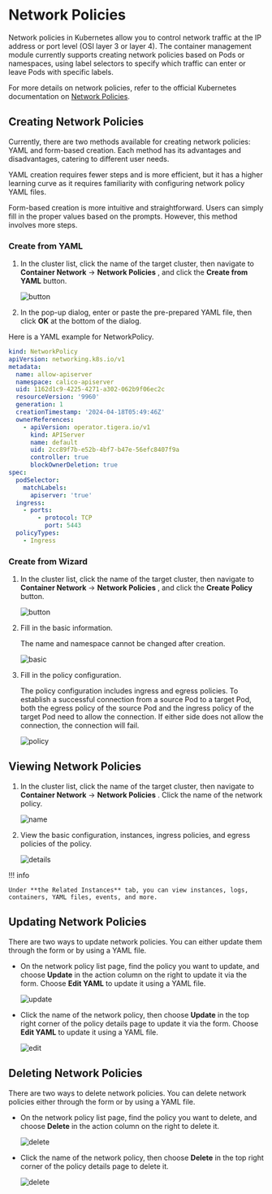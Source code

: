 # Network Policies

Network policies in Kubernetes allow you to control network traffic at the IP address or port level (OSI layer 3 or layer 4). The container management module currently supports creating network policies based on Pods or namespaces, using label selectors to specify which traffic can enter or leave Pods with specific labels.

For more details on network policies, refer to the official Kubernetes documentation on [Network Policies](https://kubernetes.io/docs/concepts/services-networking/network-policies/).

## Creating Network Policies

Currently, there are two methods available for creating network policies: YAML and form-based creation. Each method has its advantages and disadvantages, catering to different user needs.

YAML creation requires fewer steps and is more efficient, but it has a higher learning curve as it requires familiarity with configuring network policy YAML files.

Form-based creation is more intuitive and straightforward. Users can simply fill in the proper values based on the prompts. However, this method involves more steps.

### Create from YAML

1. In the cluster list, click the name of the target cluster, then navigate to __Container Network__ -> __Network Policies__ , and click the __Create from YAML__ button.

    ![button](../images/network-policy01.png)

2. In the pop-up dialog, enter or paste the pre-prepared YAML file, then click __OK__ at the bottom of the dialog.

Here is a YAML example for NetworkPolicy.

```yaml
kind: NetworkPolicy
apiVersion: networking.k8s.io/v1
metadata:
  name: allow-apiserver
  namespace: calico-apiserver
  uid: 1162d1c9-4225-4271-a302-062b9f06ec2c
  resourceVersion: '9960'
  generation: 1
  creationTimestamp: '2024-04-18T05:49:46Z'
  ownerReferences:
    - apiVersion: operator.tigera.io/v1
      kind: APIServer
      name: default
      uid: 2cc89f7b-e52b-4bf7-b47e-56efc8407f9a
      controller: true
      blockOwnerDeletion: true
spec:
  podSelector:
    matchLabels:
      apiserver: 'true'
  ingress:
    - ports:
        - protocol: TCP
          port: 5443
  policyTypes:
    - Ingress
```

### Create from Wizard

1. In the cluster list, click the name of the target cluster, then navigate to __Container Network__ -> __Network Policies__ , and click the __Create Policy__ button.

    ![button](../images/network-policy01.png)

2. Fill in the basic information.

    The name and namespace cannot be changed after creation.

    ![basic](../images/network-policy02.png)

3. Fill in the policy configuration.

    The policy configuration includes ingress and egress policies. To establish a successful connection from a source Pod to a target Pod, both the egress policy of the source Pod and the ingress policy of the target Pod need to allow the connection. If either side does not allow the connection, the connection will fail.

    ![policy](../images/network-policy03.png)

## Viewing Network Policies

1. In the cluster list, click the name of the target cluster, then navigate to __Container Network__ -> __Network Policies__ . Click the name of the network policy.

    ![name](../images/view-network01.png)

2. View the basic configuration, instances, ingress policies, and egress policies of the policy.

    ![details](../images/view-network02.png)

!!! info

    Under **the Related Instances** tab, you can view instances, logs, containers, YAML files, events, and more.

## Updating Network Policies

There are two ways to update network policies. You can either update them through the form or by using a YAML file.

- On the network policy list page, find the policy you want to update, and choose __Update__ in the action column on the right to update it via the form. Choose __Edit YAML__ to update it using a YAML file.

    ![update](../images/update-network01.png)

- Click the name of the network policy, then choose __Update__ in the top right corner of the policy details page to update it via the form. Choose __Edit YAML__ to update it using a YAML file.

    ![edit](../images/update-network02.png)

## Deleting Network Policies

There are two ways to delete network policies. You can delete network policies either through the form or by using a YAML file.

- On the network policy list page, find the policy you want to delete, and choose __Delete__ in the action column on the right to delete it. 

    ![delete](../images/delete-network01.png)

- Click the name of the network policy, then choose __Delete__ in the top right corner of the policy details page to delete it.

    ![delete](../images/delete-network02.png)
